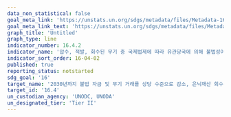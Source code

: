 ```yaml
---
data_non_statistical: false
goal_meta_link: 'https://unstats.un.org/sdgs/metadata/files/Metadata-16-04-02.pdf'
goal_meta_link_text: 'https://unstats.un.org/sdgs/metadata/files/Metadata-16-04-02.pdf'
graph_title: 'Untitled'
graph_type: line
indicator_number: 16.4.2
indicator_name: '압수, 적발, 회수된 무기 중 국제법제에 따라 유관당국에 의해 불법성이 추적, 확인된 비율'
indicator_sort_order: 16-04-02
published: true
reporting_status: notstarted
sdg_goal: '16'
target_name: '2030년까지 불법 자금 및 무기 거래를 상당 수준으로 감소, 은닉재산 회수 및 환수를 강화하며, 모든 형태의 조직화된 범죄를 방지'
target_id: '16.4'
un_custodian_agency: 'UNODC, UNODA'
un_designated_tier: 'Tier II'
---
```

